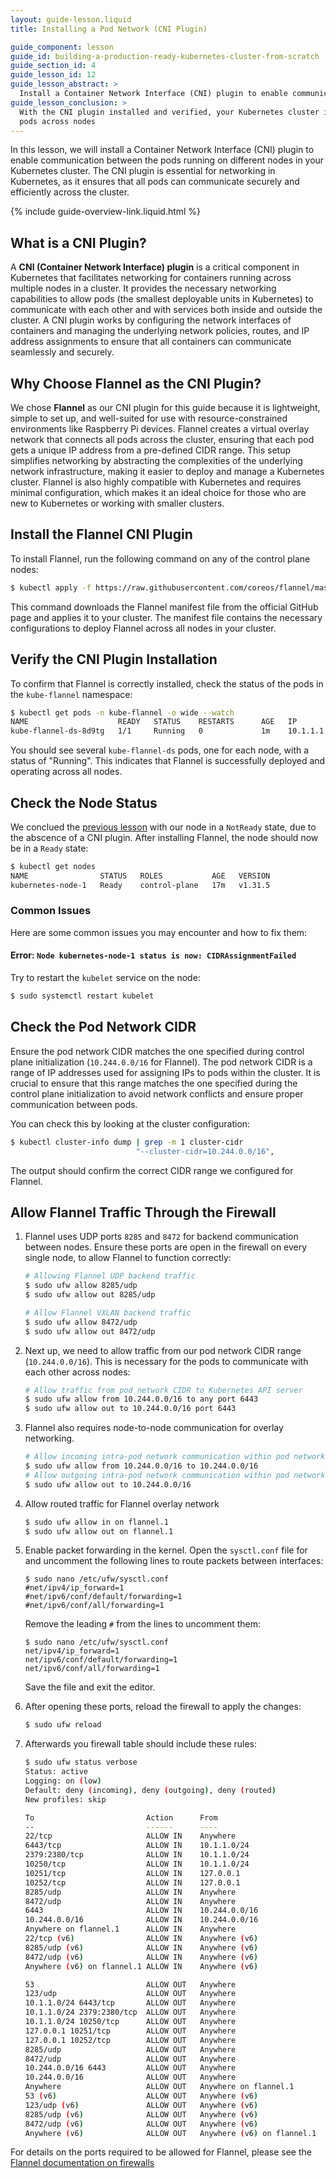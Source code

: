 ```yaml
---
layout: guide-lesson.liquid
title: Installing a Pod Network (CNI Plugin)

guide_component: lesson
guide_id: building-a-production-ready-kubernetes-cluster-from-scratch
guide_section_id: 4
guide_lesson_id: 12
guide_lesson_abstract: >
  Install a Container Network Interface (CNI) plugin to enable communication between pods running on different nodes.
guide_lesson_conclusion: >
  With the CNI plugin installed and verified, your Kubernetes cluster is now ready to support communication between all
  pods across nodes
---
```


In this lesson, we will install a Container Network Interface (CNI) plugin to enable communication between the pods
running on different nodes in your Kubernetes cluster. The CNI plugin is essential for networking in Kubernetes, as it
ensures that all pods can communicate securely and efficiently across the cluster.

{% include guide-overview-link.liquid.html %}

## What is a CNI Plugin?

A **CNI (Container Network Interface) plugin** is a critical component in Kubernetes that facilitates networking for
containers running across multiple nodes in a cluster. It provides the necessary networking capabilities to allow pods
(the smallest deployable units in Kubernetes) to communicate with each other and with services both inside and outside
the cluster. A CNI plugin works by configuring the network interfaces of containers and managing the underlying network
policies, routes, and IP address assignments to ensure that all containers can communicate seamlessly and securely.

## Why Choose Flannel as the CNI Plugin?

We chose **Flannel** as our CNI plugin for this guide because it is lightweight, simple to set up, and well-suited for
use with resource-constrained environments like Raspberry Pi devices. Flannel creates a virtual overlay network that
connects all pods across the cluster, ensuring that each pod gets a unique IP address from a pre-defined CIDR range.
This setup simplifies networking by abstracting the complexities of the underlying network infrastructure, making it
easier to deploy and manage a Kubernetes cluster. Flannel is also highly compatible with Kubernetes and requires minimal
configuration, which makes it an ideal choice for those who are new to Kubernetes or working with smaller clusters.

## Install the Flannel CNI Plugin

To install Flannel, run the following command on any of the control plane nodes:

```bash
$ kubectl apply -f https://raw.githubusercontent.com/coreos/flannel/master/Documentation/kube-flannel.yml
```

This command downloads the Flannel manifest file from the official GitHub page and applies it to your cluster. The
manifest file contains the necessary configurations to deploy Flannel across all nodes in your cluster.

## Verify the CNI Plugin Installation

To confirm that Flannel is correctly installed, check the status of the pods in the `kube-flannel` namespace:

```bash
$ kubectl get pods -n kube-flannel -o wide --watch
NAME                    READY   STATUS    RESTARTS      AGE   IP         NODE                NOMINATED NODE   READINESS GATES
kube-flannel-ds-8d9tg   1/1     Running   0             1m    10.1.1.1   kubernetes-node-1   <none>           <none>
```

You should see several `kube-flannel-ds` pods, one for each node, with a status of "Running". This indicates that
Flannel is successfully deployed and operating across all nodes.

## Check the Node Status

We conclued the [previous lesson](/building-a-production-ready-kubernetes-cluster-from-scratch/lesson-11) with our node
in a `NotReady` state, due to the abscence of a CNI plugin. After installing Flannel, the node should now be in a
`Ready` state:

```bash
$ kubectl get nodes
NAME                STATUS   ROLES           AGE   VERSION
kubernetes-node-1   Ready    control-plane   17m   v1.31.5
```

### Common Issues

Here are some common issues you may encounter and how to fix them:

#### Error: `Node kubernetes-node-1 status is now: CIDRAssignmentFailed`

Try to restart the `kubelet` service on the node:

```bash
$ sudo systemctl restart kubelet
```

## Check the Pod Network CIDR

Ensure the pod network CIDR matches the one specified during control plane initialization (`10.244.0.0/16` for Flannel).
The pod network CIDR is a range of IP addresses used for assigning IPs to pods within the cluster. It is crucial to
ensure that this range matches the one specified during the control plane initialization to avoid network conflicts and
ensure proper communication between pods.

You can check this by looking at the cluster configuration:

```bash
$ kubectl cluster-info dump | grep -m 1 cluster-cidr
                            "--cluster-cidr=10.244.0.0/16",
```

The output should confirm the correct CIDR range we configured for Flannel.

## Allow Flannel Traffic Through the Firewall

1. Flannel uses UDP ports `8285` and `8472` for backend communication between nodes. Ensure these ports are open in the
   firewall on every single node, to allow Flannel to function correctly:

   ```bash
   # Allowing Flannel UDP backend traffic
   $ sudo ufw allow 8285/udp
   $ sudo ufw allow out 8285/udp

   # Allow Flannel VXLAN backend traffic
   $ sudo ufw allow 8472/udp
   $ sudo ufw allow out 8472/udp
   ```

2. Next up, we need to allow traffic from our pod network CIDR range (`10.244.0.0/16`). This is necessary for the pods
   to communicate with each other across nodes:

   ```bash
   # Allow traffic from pod network CIDR to Kubernetes API server
   $ sudo ufw allow from 10.244.0.0/16 to any port 6443
   $ sudo ufw allow out to 10.244.0.0/16 port 6443
   ```

3. Flannel also requires node-to-node communication for overlay networking.

   ```bash
   # Allow incoming intra-pod network communication within pod network CIDR
   $ sudo ufw allow from 10.244.0.0/16 to 10.244.0.0/16
   # Allow outgoing intra-pod network communication within pod network CIDR
   $ sudo ufw allow out to 10.244.0.0/16
   ```

4. Allow routed traffic for Flannel overlay network

   ```bash
   $ sudo ufw allow in on flannel.1
   $ sudo ufw allow out on flannel.1
   ```

5. Enable packet forwarding in the kernel. Open the `sysctl.conf` file for and uncomment the following lines to route
   packets between interfaces:

   ```
   $ sudo nano /etc/ufw/sysctl.conf
   #net/ipv4/ip_forward=1
   #net/ipv6/conf/default/forwarding=1
   #net/ipv6/conf/all/forwarding=1
   ```

   Remove the leading `#` from the lines to uncomment them:

   ```
   $ sudo nano /etc/ufw/sysctl.conf
   net/ipv4/ip_forward=1
   net/ipv6/conf/default/forwarding=1
   net/ipv6/conf/all/forwarding=1
   ```

   Save the file and exit the editor.

6. After opening these ports, reload the firewall to apply the changes:

   ```bash
   $ sudo ufw reload
   ```

7. Afterwards you firewall table should include these rules:

   ```bash
   $ sudo ufw status verbose
   Status: active
   Logging: on (low)
   Default: deny (incoming), deny (outgoing), deny (routed)
   New profiles: skip

   To                         Action      From
   --                         ------      ----
   22/tcp                     ALLOW IN    Anywhere
   6443/tcp                   ALLOW IN    10.1.1.0/24
   2379:2380/tcp              ALLOW IN    10.1.1.0/24
   10250/tcp                  ALLOW IN    10.1.1.0/24
   10251/tcp                  ALLOW IN    127.0.0.1
   10252/tcp                  ALLOW IN    127.0.0.1
   8285/udp                   ALLOW IN    Anywhere
   8472/udp                   ALLOW IN    Anywhere
   6443                       ALLOW IN    10.244.0.0/16
   10.244.0.0/16              ALLOW IN    10.244.0.0/16
   Anywhere on flannel.1      ALLOW IN    Anywhere
   22/tcp (v6)                ALLOW IN    Anywhere (v6)
   8285/udp (v6)              ALLOW IN    Anywhere (v6)
   8472/udp (v6)              ALLOW IN    Anywhere (v6)
   Anywhere (v6) on flannel.1 ALLOW IN    Anywhere (v6)

   53                         ALLOW OUT   Anywhere
   123/udp                    ALLOW OUT   Anywhere
   10.1.1.0/24 6443/tcp       ALLOW OUT   Anywhere
   10.1.1.0/24 2379:2380/tcp  ALLOW OUT   Anywhere
   10.1.1.0/24 10250/tcp      ALLOW OUT   Anywhere
   127.0.0.1 10251/tcp        ALLOW OUT   Anywhere
   127.0.0.1 10252/tcp        ALLOW OUT   Anywhere
   8285/udp                   ALLOW OUT   Anywhere
   8472/udp                   ALLOW OUT   Anywhere
   10.244.0.0/16 6443         ALLOW OUT   Anywhere
   10.244.0.0/16              ALLOW OUT   Anywhere
   Anywhere                   ALLOW OUT   Anywhere on flannel.1
   53 (v6)                    ALLOW OUT   Anywhere (v6)
   123/udp (v6)               ALLOW OUT   Anywhere (v6)
   8285/udp (v6)              ALLOW OUT   Anywhere (v6)
   8472/udp (v6)              ALLOW OUT   Anywhere (v6)
   Anywhere (v6)              ALLOW OUT   Anywhere (v6) on flannel.1
   ```

For details on the ports required to be allowed for Flannel, please see the
[Flannel documentation on firewalls](https://github.com/flannel-io/flannel/blob/master/Documentation/troubleshooting.md#firewalls)
